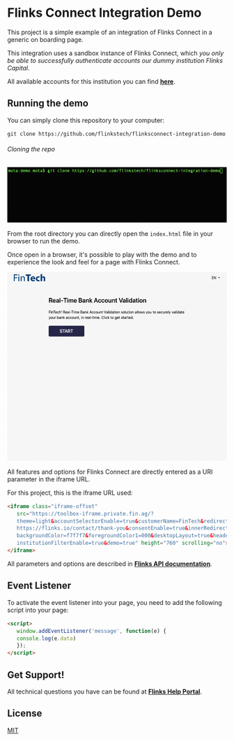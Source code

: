# Flinks Connect Integration Demo

This project is a simple example of an integration of Flinks Connect in a generic on boarding page.

This integration uses a sandbox instance of Flinks Connect, which *you only be able to successfully authenticate accounts our dummy institution Flinks Capital*.

All available accounts for this institution you can find [**here**](https://sandbox.flinks.io/Readme/#flinks-capital-dummy-institution).

## Running the demo

You can simply clone this repository to your computer:

```git
git clone https://github.com/flinkstech/flinksconnect-integration-demo
```

###### Cloning the repo

![Cloning the Repository](https://github.com/flinkstech/flinksconnect-integration-demo/blob/master/imgs/doc/cloning-repo.gif)

From the root directory you can directly open the `index.html` file in your browser to run the demo.

Once open in a browser, it's possible to play with the demo and to experience the look and feel for a page with Flinks Connect.

![Flinks Connect Integration Demo](https://github.com/flinkstech/flinksconnect-integration-demo/blob/master/imgs/doc/flinksconnect-demo.gif)

All features and options for Flinks Connect are directly entered as a URI parameter in the iframe URL.

For this project, this is the iframe URL used:

```html
<iframe class="iframe-offset"
   src="https://toolbox-iframe.private.fin.ag/?
   theme=light&accountSelectorEnable=true&customerName=FinTech&redirectUrl=
   https://flinks.io/contact/thank-you&consentEnable=true&innerRedirect=true&
   backgroundColor=f7f7f7&foregroundColor1=000&desktopLayout=true&headerEnable=false&
   institutionFilterEnable=true&demo=true" height="760" scrolling="no">
</iframe>
```
All parameters and options are described in [**Flinks API documentation**](https://sandbox.flinks.io/Readme/#flinks-connect).
## Event Listener
To activate the event listener into your page, you need to add the following script into your page:

```html
<script>
   window.addEventListener('message', function(e) {
   console.log(e.data)
   });
</script>
```

## Get Support!
All technical questions you have can be found at [**Flinks Help Portal**](https://help.flinks.io).

## License
[MIT](https://choosealicense.com/licenses/mit/)
